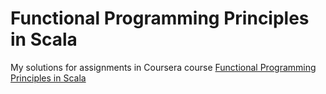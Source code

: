 # Functional Programming Principles in Scala

My solutions for assignments in Coursera course [Functional Programming Principles in Scala](https://www.coursera.org/learn/progfun1)
